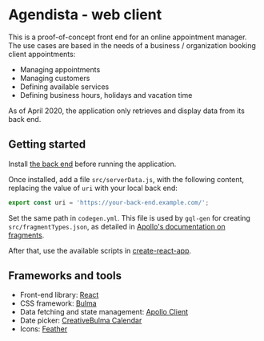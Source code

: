 # Agendista - web client

This is a proof-of-concept front end for an online appointment manager. The use cases are based in 
the needs of a business / organization booking client appointments:
* Managing appointments
* Managing customers
* Defining available services
* Defining business hours, holidays and vacation time

As of April 2020, the application only retrieves and display data from its back end.

## Getting started

Install [the back end](https://github.com/pereyragamboa/agendista.back) before running the application. 

Once installed, add a file `src/serverData.js`, with the following content, replacing the value of `uri` with your local back end:

```javascript
export const uri = 'https://your-back-end.example.com/';
``` 
 
Set the same path in `codegen.yml`. This file is used by `gql-gen` for creating `src/fragmentTypes.json`, as detailed in
[Apollo's documentation on fragments](https://www.apollographql.com/docs/react/advanced/fragments/#fragments-on-unions-and-interfaces).

After that, use the available scripts in [create-react-app](https://create-react-app.dev/docs/getting-started/#scripts).

## Frameworks and tools 

* Front-end library: [React](https://github.com/facebook/create-react-app)
* CSS framework: [Bulma](https://bulma.io/)
* Data fetching and state management: [Apollo Client](https://www.apollographql.com/docs/react/)
* Date picker: [CreativeBulma Calendar](https://creativebulma.net/product/calendar)
* Icons: [Feather](https://feathericons.com/)
